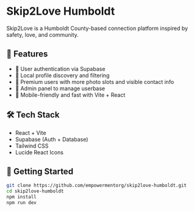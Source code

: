 # Skip2Love Humboldt

Skip2Love is a Humboldt County-based connection platform inspired by safety, love, and community.

## 💖 Features

- 👤 User authentication via Supabase
- 💌 Local profile discovery and filtering
- 🌟 Premium users with more photo slots and visible contact info
- 🔐 Admin panel to manage userbase
- 📱 Mobile-friendly and fast with Vite + React

## 🛠️ Tech Stack

- React + Vite
- Supabase (Auth + Database)
- Tailwind CSS
- Lucide React Icons

## 🚀 Getting Started

```bash
git clone https://github.com/empowermentorg/skip2love-humboldt.git
cd skip2love-humboldt
npm install
npm run dev
